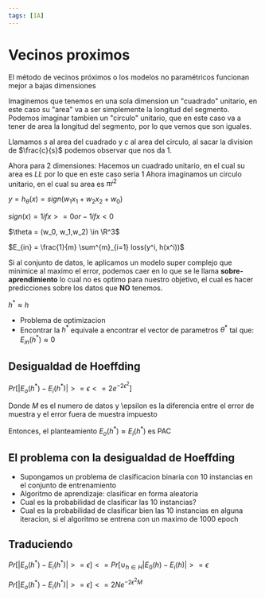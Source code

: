 ```yaml
---
tags: [IA]
---
```


# Vecinos proximos
El método de vecinos próximos o los modelos no paramétricos funcionan mejor a bajas dimensiones

Imaginemos que tenemos en una sola dimension un "cuadrado" unitario, en este caso su "area" va a ser simplemente la longitud del segmento.
Podemos imaginar tambien un "circulo" unitario, que en este caso va a tener de area la longitud del segmento, por lo que vemos que son iguales.

Llamamos $s$ al area del cuadrado y $c$ al area del circulo, al sacar la division de $\frac{c}{s}$ podemos
observar que nos da 1.

Ahora para 2 dimensiones:
Hacemos un cuadrado unitario, en el cual su area es $L \dot L$ por lo que en este caso seria 1 
Ahora imaginamos un circulo unitario, en el cual su area es $\pi \dot r^2$



$y = h_{\theta}(x) = sign(w_1x_1 + w_2x_2 + w_0)$

$sign(x) = 1 if x >= 0 or -1 if x<0$

$\theta = (w_0, w_1,w_2) \in \R^3$

$E_{in} = \frac{1}{m} \sum^{m}_{i=1} loss(y^i, h(x^i))$

Si al conjunto de datos, le aplicamos un modelo super complejo que minimice al maximo el error, podemos caer
en lo que se le llama **sobre-aprendimiento** lo cual no es optimo para nuestro objetivo, el cual es hacer predicciones
sobre los datos que **NO** tenemos.

 $h^* \approx h$ 

* Problema de optimizacion
* Encontrar la $h^*$ equivale a encontrar el vector de parametros $\theta ^*$ tal que:
    $E_{in} (h^*) \approx 0$


## Desigualdad de Hoeffding
$Pr[|E_o(h^*) - E_i(h^*)| >= \epsilon <= 2 e^{-2\epsilon^2}]$

Donde $M$ es el numero de datos y \epsilon es la diferencia entre el error de muestra y el error fuera de muestra impuesto

Entonces, el planteamiento $E_o(h^*) \approx E_i(h^*)$ es PAC

## El problema con la desigualdad de Hoeffding

* Supongamos un problema de clasificacion binaria con 10 instancias en el conjunto de entrenamiento
* Algoritmo de aprendizaje: clasificar en forma aleatoria
* Cual es la probabilidad de clasificar las 10 instancias?
* Cual es la probabilidad de clasificar bien las 10 instancias en alguna iteracion, si el algoritmo se entrena con un maximo de 1000 epoch

## Traduciendo

$Pr[|E_o(h^*) - E_i(h^*)| >= \epsilon ] <= Pr[\cup_{h\in H} |E_0(h) - E_i(h)| >= \epsilon$

$Pr[|E_o(h^*) - E_i(h^*)| >= \epsilon ] <= 2N e^{-2\epsilon^2 M}$
